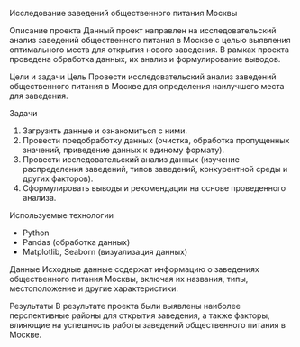 Исследование заведений общественного питания Москвы

Описание проекта
Данный проект направлен на исследовательский анализ заведений общественного питания в Москве с целью выявления оптимального места для открытия нового заведения. В рамках проекта проведена обработка данных, их анализ и формулирование выводов.

Цели и задачи
Цель
Провести исследовательский анализ заведений общественного питания в Москве для определения наилучшего места для заведения.

Задачи
1. Загрузить данные и ознакомиться с ними.
2. Провести предобработку данных (очистка, обработка пропущенных значений, приведение данных к единому формату).
3. Провести исследовательский анализ данных (изучение распределения заведений, типов заведений, конкурентной среды и других факторов).
4. Сформулировать выводы и рекомендации на основе проведенного анализа.

Используемые технологии
- Python
- Pandas (обработка данных)
- Matplotlib, Seaborn (визуализация данных)

Данные
Исходные данные содержат информацию о заведениях общественного питания Москвы, включая их названия, типы, местоположение и другие характеристики. 

Результаты
В результате проекта были выявлены наиболее перспективные районы для открытия заведения, а также факторы, влияющие на успешность работы заведений общественного питания в Москве.



